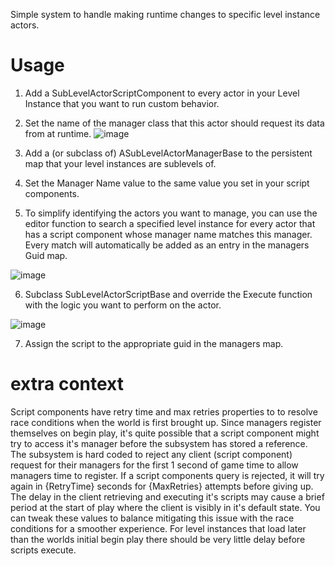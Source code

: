 Simple system to handle making runtime changes to specific level instance actors.  

# Usage

1. Add a SubLevelActorScriptComponent to every actor in your Level Instance that you want to run custom behavior.

2. Set the name of the manager class that this actor should request its data from at runtime.
![image](https://github.com/user-attachments/assets/ea4193ab-b9a0-427b-84f9-550465adfb3e)

3. Add a (or subclass of) ASubLevelActorManagerBase to the persistent map that your level instances are sublevels of.
 
4. Set the Manager Name value to the same value you set in your script components.

5. To simplify identifying the actors you want to manage, you can use the editor function to search a specified level instance for every actor that has a script component whose manager name matches this manager. Every match will automatically be added as an entry in the managers Guid map.

![image](https://github.com/user-attachments/assets/4ad8484e-4c48-451f-b62f-cef0fa6528cb)

6. Subclass SubLevelActorScriptBase and override the Execute function with the logic you want to perform on the actor.
  
![image](https://github.com/user-attachments/assets/98bae642-994a-4abe-b775-ecdfd7c52925)


7. Assign the script to the appropriate guid in the managers map.

# extra context 
Script components have  retry time and max retries properties to to resolve race conditions when the world is first brought up. Since managers register themselves on  begin play, it's quite possible that a script component might try to access it's manager before the subsystem has stored a reference. The subsystem is hard coded to reject any client (script component) request for their managers for the first 1 second of game time to allow managers time to register. If a script components query is rejected, it will try again in {RetryTime} seconds for {MaxRetries} attempts before giving up. The delay in the client retrieving and executing it's scripts may cause a brief period at the start of play where the client is visibly in it's default state. You can tweak these values to balance mitigating this issue with the race conditions for a smoother experience. For level instances that load later than the worlds initial begin play there should be very little delay before scripts execute. 

